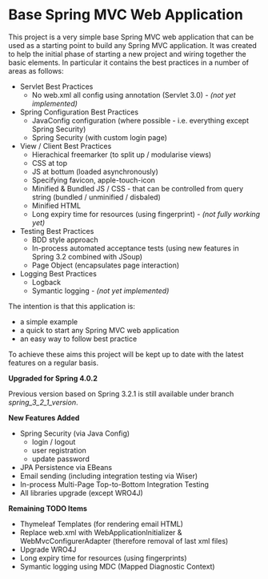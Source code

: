 Base Spring MVC Web Application
===============================

This project is a very simple base Spring MVC web application that can be used as a starting point to build any Spring MVC application.  It was created to help the initial phase of starting a new project and wiring together the basic elements.  In particular it contains the best practices in a number of areas as follows:

- Servlet Best Practices
  - No web.xml all config using annotation (Servlet 3.0) - _(not yet implemented)_
- Spring Configuration Best Practices
  - JavaConfig configuration (where possible - i.e. everything except Spring Security)
  - Spring Security (with custom login page)
- View / Client Best Practices
  - Hierachical freemarker (to split up / modularise views)
  - CSS at top
  - JS at bottum (loaded asynchronously)
  - Specifying favicon, apple-touch-icon
  - Minified & Bundled JS / CSS - that can be controlled from query string (bundled / unminified / disbaled)
  - Minified HTML
  - Long expiry time for resources (using fingerprint) - _(not fully working yet)_
- Testing Best Practices
  - BDD style approach
  - In-process automated acceptance tests (using new features in Spring 3.2 combined with JSoup)
  - Page Object (encapsulates page interaction)
- Logging Best Practices
  - Logback
  - Symantic logging - _(not yet implemented)_

The intention is that this application is:
- a simple example
- a quick to start any Spring MVC web application
- an easy way to follow best practice

To achieve these aims this project will be kept up to date with the latest features on a regular basis.

**Upgraded for Spring 4.0.2**

Previous version based on Spring 3.2.1 is still available under branch _spring_3_2_1_version_.

**New Features Added**

- Spring Security (via Java Config)
    - login / logout
    - user registration
    - update password
- JPA Persistence via EBeans
- Email sending (including integration testing via Wiser)
- In-process Multi-Page Top-to-Bottom Integration Testing
- All libraries upgrade (except WRO4J)

**Remaining TODO Items**

- Thymeleaf Templates (for rendering email HTML)
- Replace web.xml with WebApplicationInitializer & WebMvcConfigurerAdapter (therefore removal of last xml files)
- Upgrade WRO4J
- Long expiry time for resources (using fingerprints)
- Symantic logging using MDC (Mapped Diagnostic Context)
